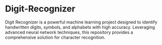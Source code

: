 # Digit-Recognizer
Digit Recognizer is a powerful machine learning project designed to identify handwritten digits, symbols, and alphabets with high accuracy. Leveraging advanced neural network techniques, this repository provides a comprehensive solution for character recognition.
